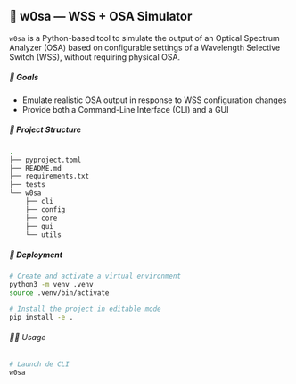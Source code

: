 ## 🧪 w0sa — WSS + OSA Simulator

`w0sa` is a Python-based tool to simulate the output of an Optical Spectrum Analyzer (OSA) based on configurable settings of a Wavelength Selective Switch (WSS), without requiring physical OSA.

##### 🎯 Goals

- Emulate realistic OSA output in response to WSS configuration changes
- Provide both a Command-Line Interface (CLI) and a GUI

##### 📁 Project Structure

```bash
.
├── pyproject.toml
├── README.md
├── requirements.txt
├── tests
└── w0sa
    ├── cli
    ├── config
    ├── core
    ├── gui
    └── utils
```

##### 🔧 Deployment

```bash
# Create and activate a virtual environment
python3 -m venv .venv
source .venv/bin/activate

# Install the project in editable mode
pip install -e .
```

###### 🧑‍💻 Usage

```bash
# Launch de CLI
w0sa
```
